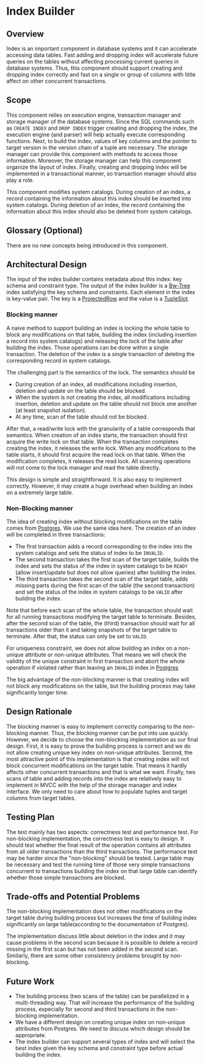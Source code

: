 # Index Builder

## Overview

Index is an important component in database systems and it can accelerate accessing data tables. Fast adding and dropping index will accelerate future queries
on the tables without affecting processing current queries in database systems. Thus, this component should support creating and dropping index correctly and fast
on a single or group of columns with little affect on other concurrent transactions.

## Scope

This component relies on execution engine, transaction manager and storage manager of the database systems. Since the SQL commands such as ```CREATE INDEX``` and ```DROP INDEX```
trigger creating and dropping the index, the execution engine (and parser) will help actually execute corresponding functions. Next, to build the index, values of key columns and
the pointer to target version in the version chain of a tuple are necessary. The storage manager can provide this component with methods to access those information. Moreover,
the storage manager can help this component organize the layout of index. Finally, creating and dropping index will be implemented in a transactional manner,
so transaction manager should also play a role.

This component modifies system catalogs. During creation of an index, a record containing the information about this index should be inserted into system catalogs. During deletion
of an index, the record containing the information about this index should also be deleted from system catalogs.

## Glossary (Optional)

There are no new concepts being introduced in this component.

## Architectural Design

The input of the index builder contains metadata about this index: key schema and constraint type. The output of the index builder is a [Bw-Tree](https://github.com/wangziqi2013/BwTree) index satisfying the key schema and constraints. Each element in the index is key-value pair. 
The key is a [ProjectedRow](https://github.com/cmu-db/terrier/wiki/Storage-Engine-Design#projectedrow-and-projectedcolumns) and the value is a [TupleSlot](https://github.com/cmu-db/terrier/wiki/Storage-Engine-Design#tupleslot).

### Blocking manner

A naive method to support building an index is locking the whole table to block any modifications on that table, building the index (including insertion a record into system catalogs) and releasing the lock of the table after building the index. Those operations can be done within a single transaction. The deletion of the index is a single transaction of deleting the corresponding record in system catalogs.

The challenging part is the semantics of the lock. The semantics should be
* During creation of an index, all modifications including insertion, deletion and update on the table should be blocked.
* When the system is not creating the index, all modifications including insertion, deletion and update on the table should not block one another (at least snapshot isolation).
* At any time, scan of the table should not be blocked.

After that, a read/write lock with the granularity of a table corresponds that semantics. When creation of an index starts, the transaction should first acquire the write lock on that table. When the transaction completes creating the index, it releases the write lock. When any modifications to the table starts, it should first acquire the read lock on that table. When the modification completes, it releases the read lock. All scanning operations will not come to the lock manager and read the table directly.

This design is simple and straightforward. It is also easy to implement correctly. However, it may create a huge overhead when building an index on a extremely large table.

### Non-Blocking manner

The idea of creating index without blocking modifications on the table comes from [Postgres](https://www.postgresql.org/docs/11/sql-createindex.html). We use the same idea here. The creation of an index will be completed in three transactions:
* The first transaction adds a record corresponding to the index into the system catalogs and sets the status of index to be ```INVALID```.
* The second transaction takes the first scan of the target table, builds the index and sets the status of the index in system catalogs to be ```READY``` (allow insert/update but does not allow queries) after building the index.
* The third transaction takes the second scan of the target table, adds missing parts during the first scan of the table (the second transaction) and set the status of the index in system catalogs to be ```VALID``` after building the index.

Note that before each scan of the whole table, the transaction should wait for all running transactions modifying the target table to terminate. Besides, after the second scan of the table, the (third) transaction should wait for all transactions older than it and taking snapshots of the target table to terminate. After that, the status can only be set to ```VALID```.

For uniqueness constraint, we does not allow building an index on a non-unique attribute or non-unique attributes. That means we will check the validity of the unique constraint in first transaction and abort the whole operation if violated rather than leaving an ```INVALID``` index in [Postgres](https://www.postgresql.org/docs/11/sql-createindex.html)

The big advantage of the non-blocking manner is that creating index will not block any modifications on the table, but the building process may take significantly longer time.

## Design Rationale
The blocking manner is easy to implement correctly comparing to the non-blocking manner. Thus, the blocking manner can be put into use quickly. However, we decide to choose the non-blocking implementation as our final design. First, it is easy to prove the building process is correct and we do not allow creating unique key index on non-unique attributes. Second, the most attractive point of this implementation is that creating index will not block concurrent modifications on the target table. That means it hardly affects other concurrent transactions and that is what we want. Finally, two scans of table and adding records into the index are relatively easy to implement in MVCC with the help of the storage manager and index interface. We only need to care about how to populate tuples and target columns from target tables.

## Testing Plan
The test mainly has two aspects: correctness test and performance test. For non-blocking implementation, the correctness test is easy to design. It should test whether the final result of the operation contains all attributes from all older transactions than the third transactions. The performance test may be harder since the "non-blocking" should be tested. Large table may be necessary and test the running time of those very simple transactions concurrent to transactions building the index on that large table can identify whether those simple transactions are blocked.

## Trade-offs and Potential Problems
The non-blocking implementation does not other modifications on the target table during building process but increases the time of building index significantly on large table(according to the documentation of Postgres).

The implementation discuss little about deletion in the index and it may cause problems in the second scan because it is possible to delete a record missing in the first scan but has not been added in the second scan. Similarly, there are some other consistency problems brought by non-blocking.

## Future Work
* The building process (two scans of the table) can be parallelized in a multi-threading way. That will increase the performance of the building process, especially for second and third transactions in the non-blocking implementation.
* We have a different design on creating unique index on non-unique attributes from Postgres. We need to discuss which design should be appropriate.
* The index builder can support several types of index and will select the best index given the key schema and constraint type before actual building the index.